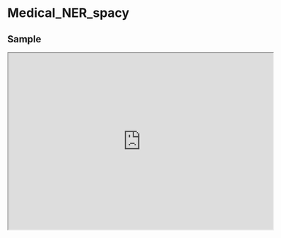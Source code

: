 # Medical_NER_spacy
## Sample
<iframe src="https://github.com/daothanhphuc/Medical_NER_spacy/med_output.html" width="600" height="400"></iframe>
